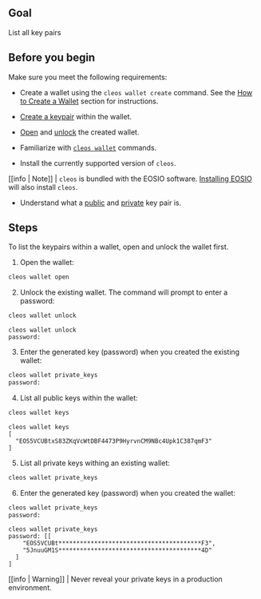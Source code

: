 ## Goal

List all key pairs

## Before you begin

Make sure you meet the following requirements:

* Create a wallet using the `cleos wallet create` command. See the [How to Create a Wallet](../02_how-to-guides/how-to-create-a-wallet.md) section for instructions. 
* [Create a keypair](../03_command-reference/wallet/create_key.md) within the wallet.
* [Open]() and [unlock]() the created wallet.
* Familiarize with [`cleos wallet`](../03_command-reference/wallet/index.md) commands.

* Install the currently supported version of `cleos`.

[[info | Note]]
| `cleos` is bundled with the EOSIO software. [Installing EOSIO](../../00_install/index.md) will also install `cleos`.


* Understand what a [public](https://developers.eos.io/welcome/latest/glossary/index/#public-key) and [private](https://developers.eos.io/welcome/latest/glossary/index/#private-key) key pair is.

## Steps

To list the keypairs within a wallet, open and unlock the wallet first. 



1. Open the wallet:
```sh
cleos wallet open
```
2. Unlock the existing wallet. The command will prompt to enter a password:
```sh
cleos wallet unlock
```
```console
cleos wallet unlock
password:
```
3. Enter the generated key (password) when you created the existing wallet:
```sh
cleos wallet private_keys
password:
```

4. List all public keys within the wallet:
```sh
cleos wallet keys
```
```console
cleos wallet keys
[
  "EOS5VCUBtxS83ZKqVcWtDBF4473P9HyrvnCM9NBc4Upk1C387qmF3"
]
```
5. List all private keys withing an existing wallet:
```sh
cleos wallet private_keys
```
6. Enter the generated key (password) when you created the wallet: 
```sh
cleos wallet private_keys
password:
```
```console
cleos wallet private_keys
password: [[
    "EOS5VCUBt****************************************F3",
    "5JnuuGM1S****************************************4D"
  ]
]
```

[[info | Warning]]
| Never reveal your private keys in a production environment. 






